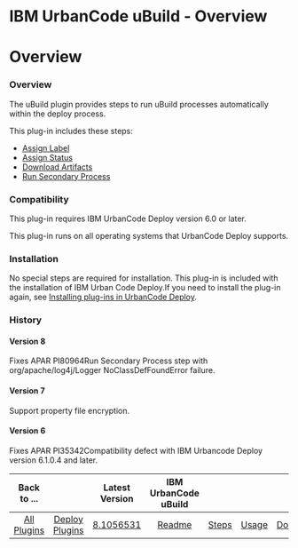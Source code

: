 
IBM UrbanCode uBuild - Overview
===============================

# Overview



### Overview




 


The uBuild plugin provides steps to run uBuild processes automatically within the deploy process.


This plug-in includes these steps:


* [Assign Label](#assign_label)
* [Assign Status](#assign_status)
* [Download Artifacts](#download_artifacts)
* [Run Secondary Process](#run_secondary_process)


### Compatibility


This plug-in requires IBM UrbanCode Deploy version 6.0 or later.


This plug-in runs on all operating systems that UrbanCode Deploy supports.


### Installation


No special steps are required for installation. This plug-in is included with the installation of IBM Urban Code Deploy.If you need to install the plug-in again, see [Installing plug-ins in UrbanCode Deploy](https://www.urbancode.com/resource/installing-plug-ins-in-urbancode-products/ "Installing plug-ins in UrbanCode Deploy").


### History


#### Version 8


Fixes APAR PI80964Run Secondary Process step with org/apache/log4j/Logger NoClassDefFoundError failure.


#### Version 7


Support property file encryption.


#### Version 6


Fixes APAR PI35342Compatibility defect with IBM Urbancode Deploy version 6.1.0.4 and later.




|Back to ...||Latest Version|IBM UrbanCode uBuild ||||
| :---: | :---: | :---: | :---: | :---: | :---: | :---: |
|[All Plugins](../../index.md)|[Deploy Plugins](../README.md)|[8.1056531](https://raw.githubusercontent.com/UrbanCode/IBM-UCD-PLUGINS/main/files/uBuild/uBuild-8.1056531.zip)|[Readme](README.md)|[Steps](steps.md)|[Usage](usage.md)|[Downloads](downloads.md)|
